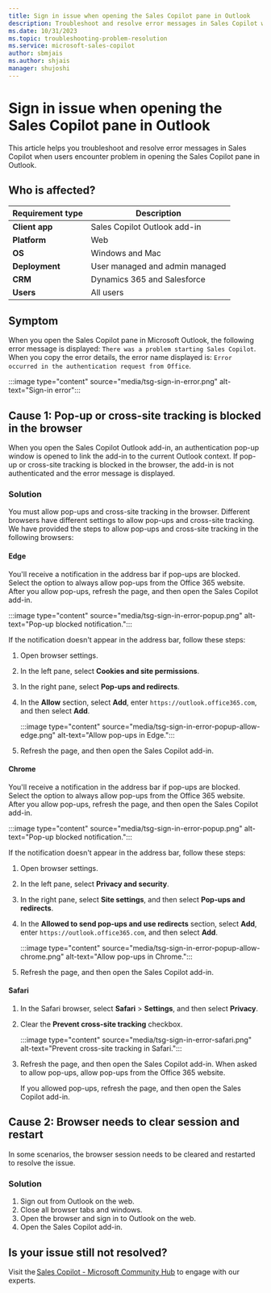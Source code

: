 ```yaml
---
title: Sign in issue when opening the Sales Copilot pane in Outlook
description: Troubleshoot and resolve error messages in Sales Copilot when users encounter problem in opening the Sales Copilot pane in Outlook.
ms.date: 10/31/2023
ms.topic: troubleshooting-problem-resolution
ms.service: microsoft-sales-copilot
author: sbmjais
ms.author: shjais
manager: shujoshi
---
```


# Sign in issue when opening the Sales Copilot pane in Outlook

This article helps you troubleshoot and resolve error messages in Sales Copilot when users encounter problem in opening the Sales Copilot pane in Outlook.

## Who is affected?

| Requirement type |Description  |
|---------|---------|
|**Client app**     |  Sales Copilot Outlook add-in        |
|**Platform**     | Web    |
|**OS**     | Windows and Mac         |
|**Deployment**     | User managed and admin managed       |
|**CRM**     | Dynamics 365 and Salesforce        |
|**Users**     | All users   |

## Symptom

When you open the Sales Copilot pane in Microsoft Outlook, the following error message is displayed: `There was a problem starting Sales Copilot`. When you copy the error details, the error name displayed is: `Error occurred in the authentication request from Office`. 

:::image type="content" source="media/tsg-sign-in-error.png" alt-text="Sign-in error":::

## Cause 1: Pop-up or cross-site tracking is blocked in the browser

When you open the Sales Copilot Outlook add-in, an authentication pop-up window is opened to link the add-in to the current Outlook context. If pop-up or cross-site tracking is blocked in the browser, the add-in is not authenticated and the error message is displayed.

### Solution

You must allow pop-ups and cross-site tracking in the browser. Different browsers have different settings to allow pop-ups and cross-site tracking. We have provided the steps to allow pop-ups and cross-site tracking in the following browsers:

#### Edge

You'll receive a notification in the address bar if pop-ups are blocked. Select the option to always allow pop-ups from the Office 365 website. After you allow pop-ups, refresh the page, and then open the Sales Copilot add-in.

:::image type="content" source="media/tsg-sign-in-error-popup.png" alt-text="Pop-up blocked notification.":::

If the notification doesn't appear in the address bar, follow these steps:

1. Open browser settings.

1. In the left pane, select **Cookies and site permissions**.

1. In the right pane, select **Pop-ups and redirects**.

1. In the **Allow** section, select **Add**, enter `https://outlook.office365.com`, and then select **Add**.

    :::image type="content" source="media/tsg-sign-in-error-popup-allow-edge.png" alt-text="Allow pop-ups in Edge.":::

1. Refresh the page, and then open the Sales Copilot add-in.

#### Chrome

You'll receive a notification in the address bar if pop-ups are blocked. Select the option to always allow pop-ups from the Office 365 website. After you allow pop-ups, refresh the page, and then open the Sales Copilot add-in.

:::image type="content" source="media/tsg-sign-in-error-popup.png" alt-text="Pop-up blocked notification.":::

If the notification doesn't appear in the address bar, follow these steps:

1. Open browser settings.

1. In the left pane, select **Privacy and security**.

1. In the right pane, select **Site settings**, and then select **Pop-ups and redirects**.

1. In the **Allowed to send pop-ups and use redirects** section, select **Add**, enter `https://outlook.office365.com`, and then select **Add**.

    :::image type="content" source="media/tsg-sign-in-error-popup-allow-chrome.png" alt-text="Allow pop-ups in Chrome.":::

1. Refresh the page, and then open the Sales Copilot add-in.

#### Safari


1. In the Safari browser, select **Safari** > **Settings**, and then select **Privacy**.

1. Clear the **Prevent cross-site tracking** checkbox. 

    :::image type="content" source="media/tsg-sign-in-error-safari.png" alt-text="Prevent cross-site tracking in Safari.":::

1. Refresh the page, and then open the Sales Copilot add-in. When asked to allow pop-ups, allow pop-ups from the Office 365 website.
    
    If you allowed pop-ups, refresh the page, and then open the Sales Copilot add-in.

## Cause 2: Browser needs to clear session and restart

In some scenarios, the browser session needs to be cleared and restarted to resolve the issue.

### Solution

1. Sign out from Outlook on the web.
1. Close all browser tabs and windows.
1. Open the browser and sign in to Outlook on the web.
1. Open the Sales Copilot add-in.

## Is your issue still not resolved?

Visit the [Sales Copilot - Microsoft Community Hub](https://techcommunity.microsoft.com/t5/viva-sales/bd-p/VivaSales) to engage with our experts.